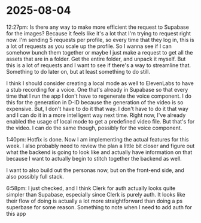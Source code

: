 # 2025-08-04

12:27pm: Is there any way to make more efficient the request to Supabase for the images? Because it feels like it's a lot that I'm trying to request right now. I'm sending 5 requests per profile, so every time that they log in, this is a lot of requests as you scale up the profile. So I wanna see if I can somehow bunch them together or maybe I just make a request to get all the assets that are in a folder. Get the entire folder, and unpack it myself. But this is a lot of requests and I want to see if there's a way to streamline that. Something to do later on, but at least something to do still.

I think I should consider creating a local mode as well to ElevenLabs to have a stub recording for a voice. One that's already in Supabase so that every time that I run the app I don't have to regenerate the voice component. I do this for the generation in D-ID because the generation of the video is so expensive. But, I don't have to do it that way. I don't have to do it that way and I can do it in a more intelligent way next time. Right now, I've already enabled the usage of local mode to get a predefined video file. But that's for the video. I can do the same though, possibly for the voice component.

1:40pm: Hotfix is done. Now I am implementing the actual features for this week. I also probably need to review the plan a little bit closer and figure out what the backend is going to look like and actually have information on that because I want to actually begin to stitch together the backend as well.

I want to also build out the personas now, but on the front-end side, and also possibly full stack.

6:58pm: I just checked, and I think Clerk for auth actually looks quite simpler than Supabase, especially since Clerk is purely auth. It looks like their flow of doing is actually a lot more straightforward than doing a ps superbase for some reason. Something to note when I need to add auth for this app
